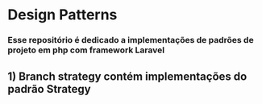 # Design Patterns

### Esse repositório é dedicado a implementações de padrões de projeto em php com framework Laravel

## 1) Branch strategy contém implementações do padrão Strategy
